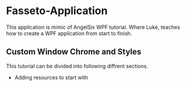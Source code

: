 # Fasseto-Application

This application is mimic of AngelSix WPF tutorial. Where Luke, teaches how to create a WPF application from start to finish.

## Custom Window Chrome and Styles

This tutorial can be divided into following diffrent sections.

- Adding resources to start with
